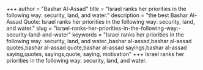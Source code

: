 +++
author = "Bashar Al-Assad"
title = "Israel ranks her priorities in the following way: security, land, and water."
description = "the best Bashar Al-Assad Quote: Israel ranks her priorities in the following way: security, land, and water."
slug = "israel-ranks-her-priorities-in-the-following-way:-security-land-and-water"
keywords = "Israel ranks her priorities in the following way: security, land, and water.,bashar al-assad,bashar al-assad quotes,bashar al-assad quote,bashar al-assad sayings,bashar al-assad saying,quotes, sayings,quote, saying, motivation"
+++
Israel ranks her priorities in the following way: security, land, and water.

